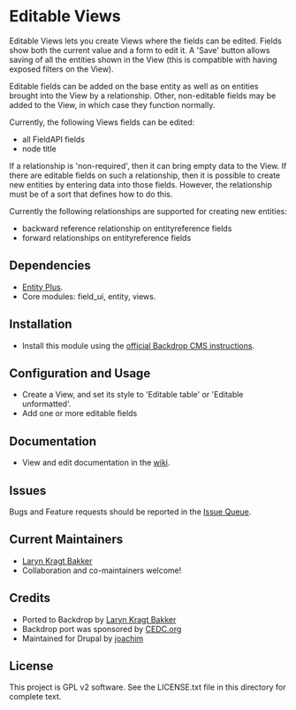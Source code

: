 # Editable Views

Editable Views lets you create Views where the fields can be edited. Fields show both the current value and a form to edit it. A 'Save' button allows saving of all the entities shown in the View (this is compatible with having exposed filters on the View).

Editable fields can be added on the base entity as well as on entities brought into the View by a relationship. Other, non-editable fields may be added to the View, in which case they function normally.

Currently, the following Views fields can be edited:
- all FieldAPI fields
- node title

If a relationship is 'non-required', then it can bring empty data to the View. If there are editable fields on such a relationship, then it is possible to create new entities by entering data into those fields. However, the relationship must be of a sort that defines how to do this.

Currently the following relationships are supported for creating new entities:
- backward reference relationship on entityreference fields
- forward relationships on entityreference fields

## Dependencies

- [Entity Plus](https://github.com/backdrop-contrib/entity_plus).
- Core modules: field_ui, entity, views.

## Installation

- Install this module using the [official Backdrop CMS instructions](https://backdropcms.org/guide/modules).

## Configuration and Usage

- Create a View, and set its style to 'Editable table' or 'Editable unformatted'.
- Add one or more editable fields

## Documentation

- View and edit documentation in the [wiki](https://github.com/backdrop-contrib/editableviews/wiki).

## Issues

Bugs and Feature requests should be reported in the [Issue Queue](https://github.com/backdrop-contrib/editable_views/issues).

## Current Maintainers

- [Laryn Kragt Bakker](https://github.com/laryn)
- Collaboration and co-maintainers welcome!

## Credits

- Ported to Backdrop by [Laryn Kragt Bakker](https://github.com/laryn)
- Backdrop port was sponsored by [CEDC.org](https://CEDC.org)
- Maintained for Drupal by [joachim](https://www.drupal.org/u/joachim)

## License

This project is GPL v2 software. See the LICENSE.txt file in this directory for
complete text.

